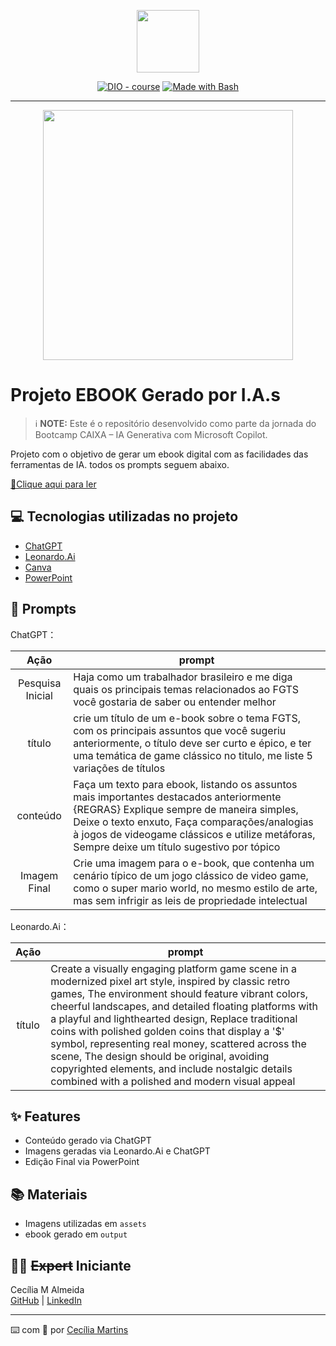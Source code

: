 <p align="center">
    <img width="100" src=".github/assets/banner.png">
</p>


<p align="center">
<a href="https://dio.me/"><img src="https://img.shields.io/badge/DIO-Course-28DA77?logo=youtube" alt="DIO - course"></a>
<a href="https://www.gnu.org/software/bash/" title="Go to Bash homepage"><img src="https://img.shields.io/badge/Prompt-Project-blue?logo=gnu-bash&amp;logoColor=white" alt="Made with Bash"></a></p>

-------


<p align="center">
<img 
    src="./assets/cover.png"
    width="400"  
/>
</p>

# Projeto EBOOK Gerado por I.A.s


 > ℹ️ **NOTE:** Este é o repositório desenvolvido como parte da jornada do Bootcamp CAIXA – IA Generativa com Microsoft Copilot.

Projeto com o objetivo de gerar um ebook digital com as facilidades das ferramentas de IA. todos os prompts
seguem abaixo.

<a href="https://github.com/felipeAguiarCode/prompts-recipe-to-create-a-ebook/blob/main/output/ebook%20-%20css%20jedi%20output.pdf" title="View PDF now"> 📕Clique aqui para ler</a>

## 💻 Tecnologias utilizadas no projeto

- [ChatGPT](https://chat.openai.com/) 
- [Leonardo.Ai](https://https://app.leonardo.ai/)
- [Canva](https://www.canva.com/)
- [PowerPoint](https://www.microsoft.com/en/microsoft-365/powerpoint)

## 🧠 Prompts


ChatGPT：

|   Ação   | prompt                                                                                                                                                                                                                                                                         |
| :------: | ------------------------------------------------------------------------------------------------------------------------------------------------------------------------------------------------------------------------------------------------------------------------------ |
|  Pesquisa Inicial  | Haja como um trabalhador brasileiro e me diga quais os principais temas relacionados ao FGTS você gostaria de saber ou entender melhor |
|  título  | crie um título de um e-book sobre o tema FGTS, com os principais assuntos que você sugeriu anteriormente, o título deve ser curto e épico, e ter uma temática de game clássico no titulo, me liste 5 variações de títulos |
| conteúdo | Faça um texto para ebook, listando os assuntos mais importantes destacados anteriormente {REGRAS} Explique sempre de maneira simples, Deixe o texto enxuto, Faça comparações/analogias à jogos de videogame clássicos e utilize metáforas, Sempre deixe um título sugestivo por tópico |
|  Imagem Final  | Crie uma imagem para o e-book, que contenha um cenário típico de um jogo clássico de video game, como o super mario world, no mesmo estilo de arte, mas sem infrigir as leis de propriedade intelectual  |


Leonardo.Ai：

|  Ação  | prompt                                                                                 |
| :----: | -------------------------------------------------------------------------------------- |
| título | Create a visually engaging platform game scene in a modernized pixel art style, inspired by classic retro games, The environment should feature vibrant colors, cheerful landscapes, and detailed floating platforms with a playful and lighthearted design, Replace traditional coins with polished golden coins that display a '$' symbol, representing real money, scattered across the scene, The design should be original, avoiding copyrighted elements, and include nostalgic details combined with a polished and modern visual appeal |

## ✨ Features

- Conteúdo gerado via ChatGPT
- Imagens geradas via Leonardo.Ai e ChatGPT
- Edição Final via PowerPoint

## 📚 Materiais

- Imagens utilizadas em `assets`
- ebook gerado em `output`

## 👨‍💻 ~~Expert~~ Iniciante

<p>
    Cecília M Almeida<br>
    <a href="https://github.com/Cecima1">GitHub</a> | 
    <a href="https://www.linkedin.com/in/cecilia-martins-de-almeida-905112345/">LinkedIn</a>
</p>

---

⌨️ com 💜 por [Cecília Martins](https://github.com/Cecima1)
